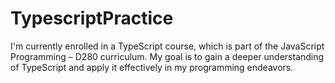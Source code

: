 # TypescriptPractice

I'm currently enrolled in a TypeScript course, which is part of the JavaScript Programming – D280 curriculum. My goal is to gain a deeper understanding of TypeScript and apply it effectively in my programming endeavors.

